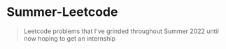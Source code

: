 # Summer-Leetcode
> Leetcode problems that I've grinded throughout Summer 2022 until now hoping to get an internship

